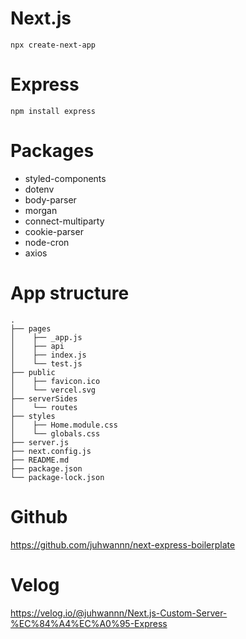 # Next.js 
`npx create-next-app`

# Express
`npm install express`

# Packages
- styled-components
- dotenv
- body-parser
- morgan
- connect-multiparty
- cookie-parser
- node-cron
- axios

# App structure
```
.
├── pages
│    ├── _app.js
│    ├── api
│    ├── index.js
│    └── test.js
├── public
│    ├── favicon.ico
│    └── vercel.svg
├── serverSides
│    └── routes
├── styles
│    ├── Home.module.css
│    └── globals.css
├── server.js
├── next.config.js
├── README.md
├── package.json
└── package-lock.json
```

# Github
https://github.com/juhwannn/next-express-boilerplate

# Velog
https://velog.io/@juhwannn/Next.js-Custom-Server-%EC%84%A4%EC%A0%95-Express